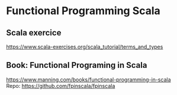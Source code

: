 # Functional Programming Scala 
## Scala exercice  
https://www.scala-exercises.org/scala_tutorial/terms_and_types  
## Book: Functional Programing in Scala
https://www.manning.com/books/functional-programming-in-scala  
Repo: https://github.com/fpinscala/fpinscala
